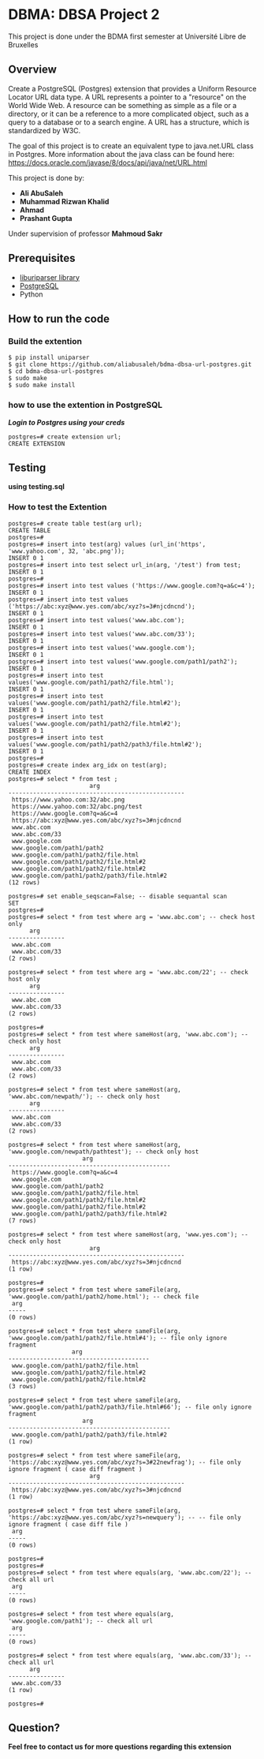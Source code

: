 # DBMA: DBSA Project 2
This project is done under the BDMA first semester at Université Libre de Bruxelles


## <b>Overview</b>
Create a PostgreSQL (Postgres) extension that provides a Uniform Resource Locator URL data type. A URL represents a
pointer to a "resource" on the World Wide Web. A resource can be something as simple as a file or a directory, or it can be a
reference to a more complicated object, such as a query to a database or to a search engine. A URL has a structure, which is
standardized by W3C.

The goal of this project is to create an equivalent type to java.net.URL class in Postgres. More information about the java
class can be found here:
https://docs.oracle.com/javase/8/docs/api/java/net/URL.html


This project is done by: </br>

* <b>Ali AbuSaleh
* Muhammad Rizwan Khalid
* Ahmad 
* Prashant Gupta</b></br>

Under supervision of professor <b>Mahmoud Sakr</b>

## <b>Prerequisites</b>
* [liburiparser library](https://pypi.org/project/uniparser/)
* [PostgreSQL](https://www.digitalocean.com/community/tutorials/how-to-install-postgresql-on-ubuntu-20-04-quickstart)
* Python 
## <b>How to run the code </b>
### Build the extention
```
$ pip install uniparser 
$ git clone https://github.com/aliabusaleh/bdma-dbsa-url-postgres.git
$ cd bdma-dbsa-url-postgres
$ sudo make  
$ sudo make install
```
### <b>how to use the extention in PostgreSQL</b>
<b>*Login to Postgres using your creds*</b>
```
postgres=# create extension url;
CREATE EXTENSION
```
## <b>Testing </b>

<b>using testing.sql</b>
### How to test the Extention 
```
postgres=# create table test(arg url);
CREATE TABLE
postgres=# 
postgres=# insert into test(arg) values (url_in('https', 'www.yahoo.com', 32, 'abc.png'));
INSERT 0 1
postgres=# insert into test select url_in(arg, '/test') from test;
INSERT 0 1
postgres=# 
postgres=# insert into test values ('https://www.google.com?q=a&c=4');
INSERT 0 1
postgres=# insert into test values ('https://abc:xyz@www.yes.com/abc/xyz?s=3#njcdncnd');
INSERT 0 1
postgres=# insert into test values('www.abc.com');
INSERT 0 1
postgres=# insert into test values('www.abc.com/33');
INSERT 0 1
postgres=# insert into test values('www.google.com');
INSERT 0 1
postgres=# insert into test values('www.google.com/path1/path2');
INSERT 0 1
postgres=# insert into test values('www.google.com/path1/path2/file.html');
INSERT 0 1
postgres=# insert into test values('www.google.com/path1/path2/file.html#2');
INSERT 0 1
postgres=# insert into test values('www.google.com/path1/path2/file.html#2');
INSERT 0 1
postgres=# insert into test values('www.google.com/path1/path2/path3/file.html#2');
INSERT 0 1
postgres=# 
postgres=# create index arg_idx on test(arg);
CREATE INDEX
postgres=# select * from test ;
                       arg                        
--------------------------------------------------
 https://www.yahoo.com:32/abc.png
 https://www.yahoo.com:32/abc.png/test
 https://www.google.com?q=a&c=4
 https://abc:xyz@www.yes.com/abc/xyz?s=3#njcdncnd
 www.abc.com
 www.abc.com/33
 www.google.com
 www.google.com/path1/path2
 www.google.com/path1/path2/file.html
 www.google.com/path1/path2/file.html#2
 www.google.com/path1/path2/file.html#2
 www.google.com/path1/path2/path3/file.html#2
(12 rows)

postgres=# set enable_seqscan=False; -- disable sequantal scan
SET
postgres=# 
postgres=# select * from test where arg = 'www.abc.com'; -- check host only
      arg       
----------------
 www.abc.com
 www.abc.com/33
(2 rows)

postgres=# select * from test where arg = 'www.abc.com/22'; -- check host only
      arg       
----------------
 www.abc.com
 www.abc.com/33
(2 rows)

postgres=# 
postgres=# select * from test where sameHost(arg, 'www.abc.com'); -- check only host
      arg       
----------------
 www.abc.com
 www.abc.com/33
(2 rows)

postgres=# select * from test where sameHost(arg, 'www.abc.com/newpath/'); -- check only host
      arg       
----------------
 www.abc.com
 www.abc.com/33
(2 rows)

postgres=# select * from test where sameHost(arg, 'www.google.com/newpath/pathtest'); -- check only host
                     arg                      
----------------------------------------------
 https://www.google.com?q=a&c=4
 www.google.com
 www.google.com/path1/path2
 www.google.com/path1/path2/file.html
 www.google.com/path1/path2/file.html#2
 www.google.com/path1/path2/file.html#2
 www.google.com/path1/path2/path3/file.html#2
(7 rows)

postgres=# select * from test where sameHost(arg, 'www.yes.com'); -- check only host
                       arg                        
--------------------------------------------------
 https://abc:xyz@www.yes.com/abc/xyz?s=3#njcdncnd
(1 row)

postgres=# 
postgres=# select * from test where sameFile(arg, 'www.google.com/path1/path2/home.html'); -- check file
 arg 
-----
(0 rows)

postgres=# select * from test where sameFile(arg, 'www.google.com/path1/path2/file.html#4'); -- file only ignore fragment
                  arg                   
----------------------------------------
 www.google.com/path1/path2/file.html
 www.google.com/path1/path2/file.html#2
 www.google.com/path1/path2/file.html#2
(3 rows)

postgres=# select * from test where sameFile(arg, 'www.google.com/path1/path2/path3/file.html#66'); -- file only ignore fragment
                     arg                      
----------------------------------------------
 www.google.com/path1/path2/path3/file.html#2
(1 row)

postgres=# select * from test where sameFile(arg, 'https://abc:xyz@www.yes.com/abc/xyz?s=3#22newfrag'); -- file only ignore fragment ( case diff fragment )
                       arg                        
--------------------------------------------------
 https://abc:xyz@www.yes.com/abc/xyz?s=3#njcdncnd
(1 row)

postgres=# select * from test where sameFile(arg, 'https://abc:xyz@www.yes.com/abc/xyz?s=newquery'); -- -- file only ignore fragment ( case diff file )
 arg 
-----
(0 rows)

postgres=# 
postgres=# 
postgres=# select * from test where equals(arg, 'www.abc.com/22'); -- check all url
 arg 
-----
(0 rows)

postgres=# select * from test where equals(arg, 'www.google.com/path1'); -- check all url
 arg 
-----
(0 rows)

postgres=# select * from test where equals(arg, 'www.abc.com/33'); -- check all url
      arg       
----------------
 www.abc.com/33
(1 row)

postgres=# 

```

## <b>Question?</b>
<b>Feel free to contact us for more questions regarding this extension</b>